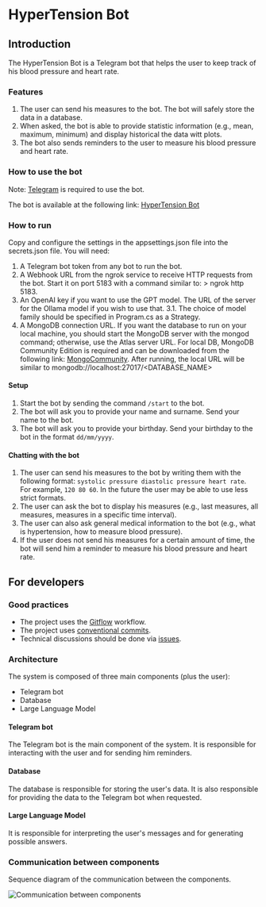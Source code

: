 # HyperTension Bot

## Introduction

The HyperTension Bot is a Telegram bot that helps the user to keep track of his blood pressure and heart rate.

### Features
1. The user can send his measures to the bot. The bot will safely store the data in a database.
2. When asked, the bot is able to provide statistic information (e.g., mean, maximum, minimum) and display historical the data witt plots.
3. The bot also sends reminders to the user to measure his blood pressure and heart rate.

### How to use the bot
Note: [Telegram](https://telegram.org/) is required to use the bot.

The bot is available at the following link: [HyperTension Bot](https://t.me/a_hypertension_bot)

### How to run 
Copy and configure the settings in the appsettings.json file into the secrets.json file.
You will need:
1. A Telegram bot token from any bot to run the bot.
2. A Webhook URL from the ngrok service to receive HTTP requests from the bot.
   Start it on port 5183 with a command similar to: > ngrok http 5183.
3. An OpenAI key if you want to use the GPT model.
   The URL of the server for the Ollama model if you wish to use that.
      3.1. The choice of model family should be specified in Program.cs as a Strategy.
4. A MongoDB connection URL.
   If you want the database to run on your local machine, you should start the MongoDB server with the mongod command; otherwise, use the Atlas server URL.
   For local DB, MongoDB Community Edition is required and can be downloaded from the following link: [MongoCommunity](https://www.mongodb.com/try/download/community). 
   After running, the local URL will be similar to mongodb://localhost:27017/<DATABASE_NAME>

#### Setup
1. Start the bot by sending the command `/start` to the bot.
2. The bot will ask you to provide your name and surname. Send your name to the bot.
3. The bot will ask you to provide your birthday. Send your birthday to the bot in the format `dd/mm/yyyy`.
#### Chatting with the bot
1. The user can send his measures to the bot by writing them with the following format: `systolic pressure diastolic pressure heart rate`. For example, `120 80 60`. In the future the user may be able to use less strict formats.
2. The user can ask the bot to display his measures (e.g., last measures, all measures, measures in a specific time interval). 
3. The user can also ask general medical information to the bot (e.g., what is hypertension, how to measure blood pressure).
4. If the user does not send his measures for a certain amount of time, the bot will send him a reminder to measure his blood pressure and heart rate.

## For developers

### Good practices
- The project uses the [Gitflow](https://www.atlassian.com/git/tutorials/comparing-workflows/gitflow-workflow) workflow.
- The project uses [conventional commits](https://www.conventionalcommits.org/en/v1.0.0/).
- Technical discussions should be done via [issues](https://github.com/LorenzCK/HyperTensionBot/issues).

### Architecture
The system is composed of three main components (plus the user):
- Telegram bot
- Database
- Large Language Model

#### Telegram bot
The Telegram bot is the main component of the system.
It is responsible for interacting with the user and for sending him reminders.

#### Database
The database is responsible for storing the user's data.
It is also responsible for providing the data to the Telegram bot when requested.

#### Large Language Model
It is responsible for interpreting the user's messages and for generating possible answers.

### Communication between components
Sequence diagram of the communication between the components.

![Communication between components](https://www.plantuml.com/plantuml/svg/bPF1JiCm38RlUOfmsoJs0fD0e-ouIGW15xI3rVvgAzAqsEvWRqzQWfIozR13Buu_VuxTR4I9jM-SkT4A3MpdgFR6l0hOhkxjOqMQjRgs0b_i8K8b5esKIsFYaLs5jDrklxPVLPrNCUVbrCKyohK-acB8CU6pgxco6fYbAJ0X33crmuczimKfMSPd3z4v_qE0Mp-eRwshHTzf31okQUGNEMlbil29c1eeM19fznUyoZkYHt8zv71cd-YtsTeob6iSiGZpu5FYsMPccyrR6D8xdTGFX84Jn477IVUTQwb8n6b5V2i7_ctiTjpqMOEr5x0cjmgNcchoG6ZjomlBBE71f7Y6TAsNgtycZjpy5bCohv1_H5NA6lX_0nWUnfp9c4s8zutx0G00)